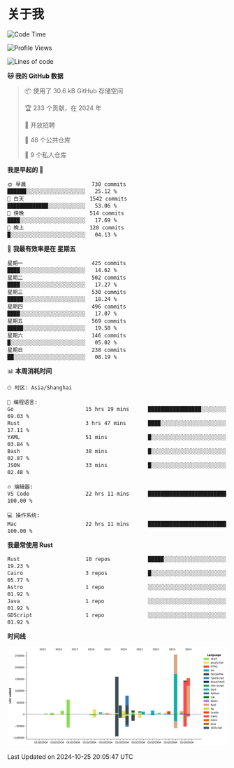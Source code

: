 # 关于我

<!--START_SECTION:waka-->
![Code Time](http://img.shields.io/badge/Code%20Time-3%2C262%20hrs%2011%20mins-blue)

![Profile Views](http://img.shields.io/badge/%E4%B8%AA%E4%BA%BA%E8%B5%84%E6%96%99%E8%A7%82%E7%9C%8B%E6%AC%A1%E6%95%B0-7-blue)

![Lines of code](https://img.shields.io/badge/%E4%BB%8E%E3%80%8CHello%20World%E3%80%8D%E8%B5%B7%E6%88%91%E5%B7%B2%E7%BB%8F%E5%86%99%E4%BA%86-1.0%20million%20%E8%A1%8C%E4%BB%A3%E7%A0%81-blue)

**🐱 我的 GitHub 数据** 

> 📦  使用了 30.6 kB GitHub 存储空间 
 > 
> 🏆 233 个贡献，在 2024 年
 > 
> 💼 开放招聘
 > 
> 📜 48 个公共仓库 
 > 
> 🔑 9 个私人仓库 
 > 
**我是早起的 🐤** 

```text
🌞 早晨                     730 commits         ██████░░░░░░░░░░░░░░░░░░░   25.12 % 
🌆 白天                     1542 commits        █████████████░░░░░░░░░░░░   53.06 % 
🌃 傍晚                     514 commits         ████░░░░░░░░░░░░░░░░░░░░░   17.69 % 
🌙 晚上                     120 commits         █░░░░░░░░░░░░░░░░░░░░░░░░   04.13 % 
```
📅 **我最有效率是在 星期五** 

```text
星期一                      425 commits         ████░░░░░░░░░░░░░░░░░░░░░   14.62 % 
星期二                      502 commits         ████░░░░░░░░░░░░░░░░░░░░░   17.27 % 
星期三                      530 commits         █████░░░░░░░░░░░░░░░░░░░░   18.24 % 
星期四                      496 commits         ████░░░░░░░░░░░░░░░░░░░░░   17.07 % 
星期五                      569 commits         █████░░░░░░░░░░░░░░░░░░░░   19.58 % 
星期六                      146 commits         █░░░░░░░░░░░░░░░░░░░░░░░░   05.02 % 
星期日                      238 commits         ██░░░░░░░░░░░░░░░░░░░░░░░   08.19 % 
```


📊 **本周消耗时间** 

```text
🕑︎ 时区: Asia/Shanghai

💬 编程语言: 
Go                       15 hrs 19 mins      █████████████████░░░░░░░░   69.03 % 
Rust                     3 hrs 47 mins       ████░░░░░░░░░░░░░░░░░░░░░   17.11 % 
YAML                     51 mins             █░░░░░░░░░░░░░░░░░░░░░░░░   03.84 % 
Bash                     38 mins             █░░░░░░░░░░░░░░░░░░░░░░░░   02.87 % 
JSON                     33 mins             █░░░░░░░░░░░░░░░░░░░░░░░░   02.48 % 

🔥 编辑器: 
VS Code                  22 hrs 11 mins      █████████████████████████   100.00 % 

💻 操作系统: 
Mac                      22 hrs 11 mins      █████████████████████████   100.00 % 
```

**我最常使用 Rust** 

```text
Rust                     10 repos            █████░░░░░░░░░░░░░░░░░░░░   19.23 % 
Cairo                    3 repos             █░░░░░░░░░░░░░░░░░░░░░░░░   05.77 % 
Astro                    1 repo              ░░░░░░░░░░░░░░░░░░░░░░░░░   01.92 % 
Java                     1 repo              ░░░░░░░░░░░░░░░░░░░░░░░░░   01.92 % 
GDScript                 1 repo              ░░░░░░░░░░░░░░░░░░░░░░░░░   01.92 % 
```



**时间线**

![Lines of Code chart](https://raw.githubusercontent.com/catusax/catusax/master/assets/bar_graph.png)


 Last Updated on 2024-10-25 20:05:47 UTC
<!--END_SECTION:waka-->
